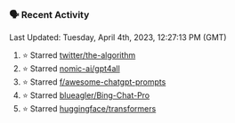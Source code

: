 ### 🗣 Recent Activity

<!--RECENT_ACTIVITY:last_update-->
Last Updated: Tuesday, April 4th, 2023, 12:27:13 PM (GMT)
<!--RECENT_ACTIVITY:last_update_end-->
<!--RECENT_ACTIVITY:start-->
1. ⭐ Starred [twitter/the-algorithm](https://github.com/twitter/the-algorithm)
2. ⭐ Starred [nomic-ai/gpt4all](https://github.com/nomic-ai/gpt4all)
3. ⭐ Starred [f/awesome-chatgpt-prompts](https://github.com/f/awesome-chatgpt-prompts)
4. ⭐ Starred [blueagler/Bing-Chat-Pro](https://github.com/blueagler/Bing-Chat-Pro)
5. ⭐ Starred [huggingface/transformers](https://github.com/huggingface/transformers)
<!--RECENT_ACTIVITY:end-->
